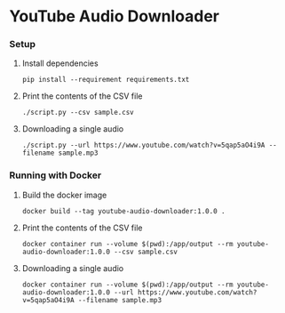 # YouTube Audio Downloader

### Setup

1. Install dependencies

   ```shell
   pip install --requirement requirements.txt
   ```

2. Print the contents of the CSV file

   ```shell
   ./script.py --csv sample.csv
   ```

3. Downloading a single audio

   ```shell
   ./script.py --url https://www.youtube.com/watch?v=5qap5aO4i9A --filename sample.mp3
   ```

### Running with Docker

1. Build the docker image

   ```shell
   docker build --tag youtube-audio-downloader:1.0.0 .
   ```

2. Print the contents of the CSV file

   ```shell
   docker container run --volume $(pwd):/app/output --rm youtube-audio-downloader:1.0.0 --csv sample.csv
   ```

3. Downloading a single audio

   ```shell
   docker container run --volume $(pwd):/app/output --rm youtube-audio-downloader:1.0.0 --url https://www.youtube.com/watch?v=5qap5aO4i9A --filename sample.mp3
   ```
